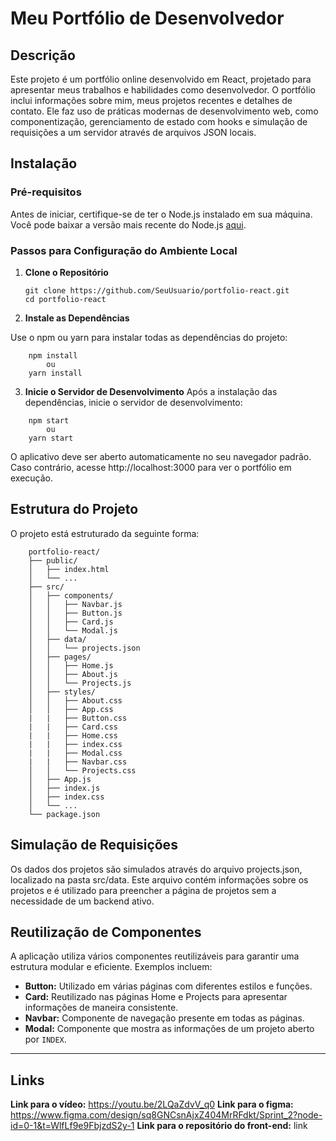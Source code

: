 # Meu Portfólio de Desenvolvedor

## Descrição
Este projeto é um portfólio online desenvolvido em React, projetado para apresentar meus trabalhos e habilidades como desenvolvedor. O portfólio inclui informações sobre mim, meus projetos recentes e detalhes de contato. Ele faz uso de práticas modernas de desenvolvimento web, como componentização, gerenciamento de estado com hooks e simulação de requisições a um servidor através de arquivos JSON locais.

## Instalação

### Pré-requisitos
Antes de iniciar, certifique-se de ter o Node.js instalado em sua máquina. Você pode baixar a versão mais recente do Node.js [aqui](https://nodejs.org/).

### Passos para Configuração do Ambiente Local
1. **Clone o Repositório**
   ```
   git clone https://github.com/SeuUsuario/portfolio-react.git
   cd portfolio-react
   ```
2. **Instale as Dependências**
    
Use o npm ou yarn para instalar todas as dependências do projeto:
```
    npm install
        ou
    yarn install
```
3. **Inicie o Servidor de Desenvolvimento**
Após a instalação das dependências, inicie o servidor de desenvolvimento:
```
    npm start
        ou
    yarn start
```

O aplicativo deve ser aberto automaticamente no seu navegador padrão. Caso contrário, acesse http://localhost:3000 para ver o portfólio em execução.

## Estrutura do Projeto

O projeto está estruturado da seguinte forma:
```
    portfolio-react/
    ├── public/
    │   ├── index.html
    │   └── ...
    ├── src/
    │   ├── components/
    │   │   ├── Navbar.js
    │   │   ├── Button.js
    │   │   ├── Card.js
    │   │   └── Modal.js
    │   ├── data/
    │   │   └── projects.json
    │   ├── pages/
    │   │   ├── Home.js
    │   │   ├── About.js
    │   │   └── Projects.js
    │   ├── styles/
    │   │   ├── About.css
    │   │   ├── App.css
    |   |   ├── Button.css
    |   |   ├── Card.css
    |   |   ├── Home.css
    |   |   ├── index.css
    |   |   ├── Modal.css
    |   |   ├── Navbar.css
    │   │   └── Projects.css
    │   ├── App.js
    │   ├── index.js
    │   ├── index.css
    │   └── ...
    └── package.json
```
## Simulação de Requisições

Os dados dos projetos são simulados através do arquivo projects.json, localizado na pasta src/data. Este arquivo contém informações sobre os projetos e é utilizado para preencher a página de projetos sem a necessidade de um backend ativo.

## Reutilização de Componentes

A aplicação utiliza vários componentes reutilizáveis para garantir uma estrutura modular e eficiente. Exemplos incluem:

* **Button:** Utilizado em várias páginas com diferentes estilos e funções.
* **Card:** Reutilizado nas páginas Home e Projects para apresentar informações de maneira consistente.
* **Navbar:** Componente de navegação presente em todas as páginas.
* **Modal:** Componente que mostra as informações de um projeto aberto por ``INDEX``.

****
## Links
**Link para o vídeo:** https://youtu.be/2LQaZdvV_q0
**Link para o figma:** https://www.figma.com/design/sq8GNCsnAjxZ404MrRFdkt/Sprint_2?node-id=0-1&t=WlfLf9e9FbjzdS2y-1
**Link para o repositório do front-end:** link
